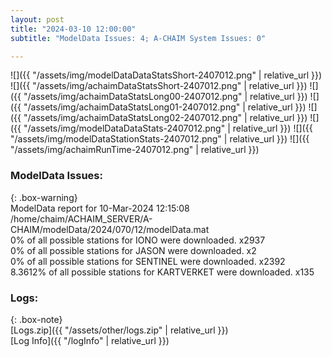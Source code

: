 ```yaml
---
layout: post
title: "2024-03-10 12:00:00"
subtitle: "ModelData Issues: 4; A-CHAIM System Issues: 0"

---
```


![]({{ "/assets/img/modelDataDataStatsShort-2407012.png" | relative_url }})
![]({{ "/assets/img/achaimDataStatsShort-2407012.png" | relative_url }})
![]({{ "/assets/img/achaimDataStatsLong00-2407012.png" | relative_url }})
![]({{ "/assets/img/achaimDataStatsLong01-2407012.png" | relative_url }})
![]({{ "/assets/img/achaimDataStatsLong02-2407012.png" | relative_url }})
![]({{ "/assets/img/modelDataDataStats-2407012.png" | relative_url }})
![]({{ "/assets/img/modelDataStationStats-2407012.png" | relative_url }})
![]({{ "/assets/img/achaimRunTime-2407012.png" | relative_url }})


### ModelData Issues:  
  
{: .box-warning}  
 ModelData report for 10-Mar-2024 12:15:08   
 /home/chaim/ACHAIM_SERVER/A-CHAIM/modelData/2024/070/12/modelData.mat   
 0% of all possible stations for IONO were downloaded. x2937   
 0% of all possible stations for JASON were downloaded. x2   
 0% of all possible stations for SENTINEL were downloaded. x2392   
 8.3612% of all possible stations for KARTVERKET were downloaded. x135   
  


### Logs:  
  
{: .box-note}  
[Logs.zip]({{ "/assets/other/logs.zip" | relative_url }})  
[Log Info]({{ "/logInfo" | relative_url }})  
